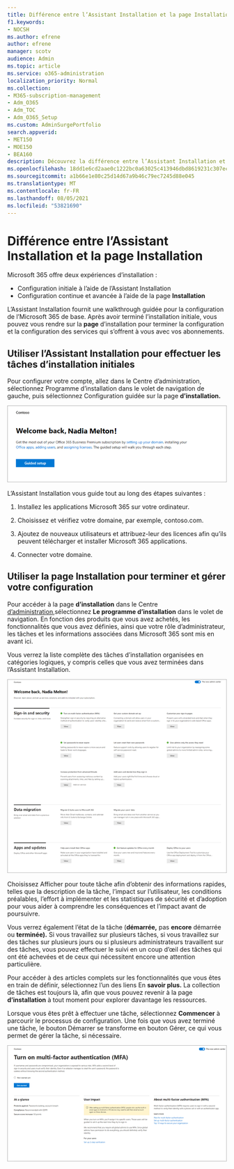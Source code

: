 ```yaml
---
title: Différence entre l’Assistant Installation et la page Installation
f1.keywords:
- NOCSH
ms.author: efrene
author: efrene
manager: scotv
audience: Admin
ms.topic: article
ms.service: o365-administration
localization_priority: Normal
ms.collection:
- M365-subscription-management
- Adm_O365
- Adm_TOC
- Adm_O365_Setup
ms.custom: AdminSurgePortfolio
search.appverid:
- MET150
- MOE150
- BEA160
description: Découvrez la différence entre l’Assistant Installation et la page Installation.
ms.openlocfilehash: 18dd1e6cd2aae0c1222bc0a63025c413946dbd8619231c307ec5a938c97a1bef
ms.sourcegitcommit: a1b66e1e80c25d14d67a9b46c79ec7245d88e045
ms.translationtype: MT
ms.contentlocale: fr-FR
ms.lasthandoff: 08/05/2021
ms.locfileid: "53821690"
---
```

# <a name="difference-between-the-setup-wizard-and-the-setup-page"></a>Différence entre l’Assistant Installation et la page Installation

Microsoft 365 offre deux expériences d’installation : 

- Configuration initiale à l’aide de l’Assistant Installation
- Configuration continue et avancée à l’aide de la page **Installation**

L’Assistant Installation fournit une walkthrough guidée pour la configuration de l’Microsoft 365 de base. Après avoir terminé l’installation initiale, vous pouvez vous rendre sur la **page** d’installation pour terminer la configuration et la configuration des services qui s’offrent à vous avec vos abonnements.

## <a name="use-the-setup-wizard-to-complete-initial-setup-tasks"></a>Utiliser l’Assistant Installation pour effectuer les tâches d’installation initiales

Pour configurer votre compte, allez dans  le Centre d’administration, sélectionnez  Programme d’installation dans le volet de navigation de gauche, puis sélectionnez Configuration guidée sur la page **d’installation.** [](https://go.microsoft.com/fwlink/p/?linkid=2024339)

![Démarrer l’Assistant Applications Microsoft 365 pour les PME configuration](../../media/o365b-guided-setup.png)

L’Assistant Installation vous guide tout au long des étapes suivantes :

1. Installez les applications Microsoft 365 sur votre ordinateur.

2. Choisissez et vérifiez votre domaine, par exemple, contoso.com.

3. Ajoutez de nouveaux utilisateurs et attribuez-leur des licences afin qu’ils peuvent télécharger et installer Microsoft 365 applications.

4. Connecter votre domaine.

## <a name="use-the-setup-page-to-complete-and-manage-your-configuration"></a>Utiliser la page Installation pour terminer et gérer votre configuration

Pour accéder à la page **d’installation** dans le Centre [d’administration,](https://go.microsoft.com/fwlink/p/?linkid=2024339)sélectionnez **Le programme d’installation** dans le volet de navigation. En fonction des produits que vous avez achetés, les fonctionnalités que vous avez définies, ainsi que votre rôle d’administrateur, les tâches et les informations associées dans Microsoft 365 sont mis en avant ici.

Vous verrez la liste complète des tâches d’installation organisées en catégories logiques, y compris celles que vous avez terminées dans l’Assistant Installation.

![Microsoft 365 de configuration pour les entreprises](../../media/o365b-setup-page.png)

Choisissez  Afficher pour toute tâche afin d’obtenir des informations rapides, telles que la description de la tâche, l’impact sur l’utilisateur, les conditions préalables, l’effort à implémenter et les statistiques de sécurité et d’adoption pour vous aider à comprendre les conséquences et l’impact avant de poursuivre.

Vous verrez également l’état de la tâche (**démarrée,** pas **encore** démarrée ou **terminée).** Si vous travaillez sur plusieurs tâches, si vous travaillez sur des tâches sur plusieurs jours ou si plusieurs administrateurs travaillent sur des tâches, vous pouvez effectuer le suivi en un coup d’œil des tâches qui ont été achevées et de ceux qui nécessitent encore une attention particulière. 

Pour accéder à des articles complets sur les fonctionnalités que vous êtes en train de définir, sélectionnez l’un des liens En **savoir plus.** La collection de tâches est toujours là, afin que vous pouvez revenir à la page **d’installation** à tout moment pour explorer davantage les ressources.

Lorsque vous êtes prêt à effectuer une tâche, sélectionnez **Commencer** à parcourir le processus de configuration. Une fois que vous  avez terminé une  tâche, le bouton Démarrer se transforme en bouton Gérer, ce qui vous permet de gérer la tâche, si nécessaire.

![Affichage des tâches affichant des informations d’un coup d’œil](../../media/o365b-at-a-glance.png)
